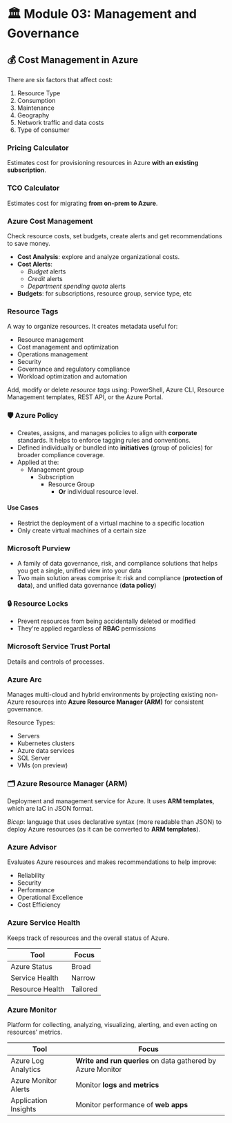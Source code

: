 # 🏛️ Module 03: Management and Governance

## 💰 Cost Management in Azure

There are six factors that affect cost:

1. Resource Type
2. Consumption
3. Maintenance
4. Geography
5. Network traffic and data costs
6. Type of consumer

### Pricing Calculator

Estimates cost for provisioning resources in Azure **with an existing subscription**.

### TCO Calculator

Estimates cost for migrating **from on-prem to Azure**.

### Azure Cost Management

Check resource costs, set budgets, create alerts and get recommendations to save money.

- **Cost Analysis**: explore and analyze organizational costs.
- **Cost Alerts**:
  - *Budget* alerts
  - *Credit* alerts
  - *Department spending quota* alerts
- **Budgets**: for subscriptions, resource group, service type, etc

### Resource Tags

A way to organize resources. It creates metadata useful for:

- Resource management
- Cost management and optimization
- Operations management
- Security
- Governance and regulatory compliance
- Workload optimization and automation

Add, modify or delete *resource tags* using: PowerShell, Azure CLI, Resource Management templates, REST API, or the Azure Portal.

### 🛡️ Azure Policy

- Creates, assigns, and manages policies to align with **corporate** standards. It helps to enforce tagging rules and conventions.
- Defined individually or bundled into **initiatives** (group of policies) for broader compliance coverage.
- Applied at the:
  - Management group
    - Subscription
      - Resource Group
        - **Or** individual resource level.

#### Use Cases

- Restrict the deployment of a virtual machine to a specific location
- Only create virtual machines of a certain size

### Microsoft Purview

- A family of data governance, risk, and compliance solutions that helps you get a single, unified view into your data
- Two main solution areas comprise it: risk and compliance (**protection of data**), and unified data governance (**data policy**)

### 🔒 Resource Locks

- Prevent resources from being accidentally deleted or modified
- They're applied regardless of **RBAC** permissions

### Microsoft Service Trust Portal

Details and controls of processes.

### Azure Arc

Manages multi-cloud and hybrid environments by projecting existing non-Azure resources into **Azure Resource Manager (ARM)** for consistent governance.

Resource Types:

- Servers
- Kubernetes clusters
- Azure data services
- SQL Server
- VMs (on preview)

### 🗂️ Azure Resource Manager (ARM)

Deployment and management service for Azure. It uses **ARM templates**, which are IaC in JSON format.

*Bicep*: language that uses declarative syntax (more readable than JSON) to deploy Azure resources (as it can be converted to **ARM templates**).

### Azure Advisor

Evaluates Azure resources and makes recommendations to help improve:

- Reliability
- Security
- Performance
- Operational Excellence
- Cost Efficiency

### Azure Service Health

Keeps track of resources and the overall status of Azure.

| Tool            | Focus    |
|-----------------|----------|
| Azure Status    | Broad    |
| Service Health  | Narrow   |
| Resource Health | Tailored |

### Azure Monitor

Platform for collecting, analyzing, visualizing, alerting, and even acting on resources' metrics.

| Tool                  | Focus                                                       |
|-----------------------|-------------------------------------------------------------|
| Azure Log Analytics   | **Write and run queries** on data gathered by Azure Monitor |
| Azure Monitor Alerts  | Monitor **logs and metrics**                                |
| Application Insights  | Monitor performance of **web apps**                         |
